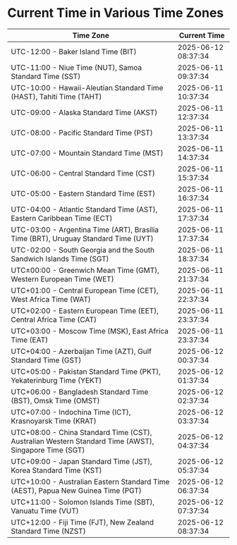 # Current Time in Various Time Zones

| Time Zone | Current Time |
|-----------|--------------|
| UTC-12:00 - Baker Island Time (BIT) | 2025-06-12 08:37:34 |
| UTC-11:00 - Niue Time (NUT), Samoa Standard Time (SST) | 2025-06-11 09:37:34 |
| UTC-10:00 - Hawaii-Aleutian Standard Time (HAST), Tahiti Time (TAHT) | 2025-06-11 10:37:34 |
| UTC-09:00 - Alaska Standard Time (AKST) | 2025-06-11 12:37:34 |
| UTC-08:00 - Pacific Standard Time (PST) | 2025-06-11 13:37:34 |
| UTC-07:00 - Mountain Standard Time (MST) | 2025-06-11 14:37:34 |
| UTC-06:00 - Central Standard Time (CST) | 2025-06-11 15:37:34 |
| UTC-05:00 - Eastern Standard Time (EST) | 2025-06-11 16:37:34 |
| UTC-04:00 - Atlantic Standard Time (AST), Eastern Caribbean Time (ECT) | 2025-06-11 17:37:34 |
| UTC-03:00 - Argentina Time (ART), Brasília Time (BRT), Uruguay Standard Time (UYT) | 2025-06-11 17:37:34 |
| UTC-02:00 - South Georgia and the South Sandwich Islands Time (SGT) | 2025-06-11 18:37:34 |
| UTC±00:00 - Greenwich Mean Time (GMT), Western European Time (WET) | 2025-06-11 21:37:34 |
| UTC+01:00 - Central European Time (CET), West Africa Time (WAT) | 2025-06-11 22:37:34 |
| UTC+02:00 - Eastern European Time (EET), Central Africa Time (CAT) | 2025-06-11 23:37:34 |
| UTC+03:00 - Moscow Time (MSK), East Africa Time (EAT) | 2025-06-11 23:37:34 |
| UTC+04:00 - Azerbaijan Time (AZT), Gulf Standard Time (GST) | 2025-06-12 00:37:34 |
| UTC+05:00 - Pakistan Standard Time (PKT), Yekaterinburg Time (YEKT) | 2025-06-12 01:37:34 |
| UTC+06:00 - Bangladesh Standard Time (BST), Omsk Time (OMST) | 2025-06-12 02:37:34 |
| UTC+07:00 - Indochina Time (ICT), Krasnoyarsk Time (KRAT) | 2025-06-12 03:37:34 |
| UTC+08:00 - China Standard Time (CST), Australian Western Standard Time (AWST), Singapore Time (SGT) | 2025-06-12 04:37:34 |
| UTC+09:00 - Japan Standard Time (JST), Korea Standard Time (KST) | 2025-06-12 05:37:34 |
| UTC+10:00 - Australian Eastern Standard Time (AEST), Papua New Guinea Time (PGT) | 2025-06-12 06:37:34 |
| UTC+11:00 - Solomon Islands Time (SBT), Vanuatu Time (VUT) | 2025-06-12 07:37:34 |
| UTC+12:00 - Fiji Time (FJT), New Zealand Standard Time (NZST) | 2025-06-12 08:37:34 |
